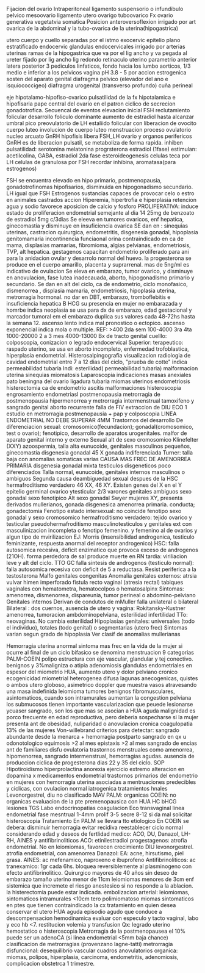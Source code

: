 Fijacion del ovario
	Intraperitoneal
	ligamento suspensorio o infundibulo pelvico
	mesoovario
	ligamento utero ovarigo
	tuboovarico
Fx ovario
	generativa
	vegetatvia
	somatica
Posicion 
	anteroversoflexion
	irrigado por art ovarica de la abdominal y la tubo-ovarica de la uterina(hipogastrica)

utero
	cuerpo y cuello separadas por el istmo
	exocervic epitelio plano estratificado
	endocervic glandulas endocervicales
	irrigado por arterias uterinas ramas de la hipogastrica que va por el lig ancho y va pegada al ureter
	fijado por
		lig ancho
		lig redondo
		retinaculo uterino
			parametrio anterior
			latera
			posterior
	3 pediculos linfaticos, fondo hacia los lumbo aorticos, 1/3 medio e inferior a los pelvicos
vagina
	pH 3.8 - 5 por accion estrogenica
sosten del aparato genital
	diafragma pelvico (elevador del ano e isquiococcigeo)
	diafragma urogenital (transverso profundo)
	cuña perineal

eje hipotalamo-hipofiso-ovarico
	pulsatilidad de la fx hipotalamica e hipofisaria
	pape central del ovario en el patron ciclico de secrecion gonadotrofica.
Secuencai de eventos
	elevacion inicial FSH
	reclutamiento folicular
	desarrollo foliculo dominante
	aumento de estradiol hasta alcanzar umbral
	pico preovulatorio de LH
	estaliido folicular con liberacion de ovocito
	cuerpo luteo
	involucion de cuerpo luteo
	menstruacion
proceso ovulatorio
	nucleo arcuato GnRH
	hipofisis libera FSH_LH
	ovario y organos perifericos
GnRH es de liberacion pulsatil, se metaboliza de forma rapida.
	inhiben pulsatilidad: serotonina melatonina progrsterona estradiol (1fase)
	estimulan: acetilcolina, GABA, estradiol 2da fase
esteroideogenesis
	celulas teca por LH
	celulas de granulosa por FSH
	recordar inhibina, aromatasa(para estrogenos)

FSH
	se encuentra elevado en hipo primario, postmenopausia, gonadotrofinomas hipofisarios, disminuida en hipogonadismo secundario.
LH
	igual que FSH
Estrogenos
	sustancias capaces de provocar celo o estro en animales castrados
	accion Hiperemia, hipertrofia e hiperplasia
	retencion agua y sodio
	favorece aposicion de calcio y fosforo
	PROLIFERATIVA: induce estado de proliferacion endometrial semejante al dia 14
	25mg de benzoato de estradiol 5mg c/3dias
	Se eleeva en tumores ovaricos, enf hepatica, ginecomastia y disminuye en insuficiencia ovarica
	SE dan en : sinequias uterinas, castracion quirurgica, endometritis, disgenesia gonadal, hipoplasia genitomamaria
	incontinencia funciaonal orina
	contraindicado en ca de mama, displasias mamarias, fibromioma, algias pelvianas, endometriosis, TVP, alt hepatica.
gestagenos
	capacitan endometrio proliferado para ani para la anidacion ovular y desarrolo normal del huevo.
	la progesterona se produce en el cuerpo amarillo, placenta y suprarrenal.
	mas de 5ng/ml es indicativo de ovulacion
	Se eleva en embarazo, tumor ovarico, y disminuye en anovulacion, fase lutea inadecauada, aborto, hipogonadismo primario y secundario.
	Se dan en alt del ciclo, ca de endometrio, ciclo monofasico, dismenorrea , displasia mamaria, endometriosis, hipoplasia uterina, metrorragia hormonal.
	no dar en DBT, embarazo, tromboflebitis e insuficiencia hepatica
B HCG
	su presencia en mujer no embarazada y homrbe indica neoplasia
	se usa para dx de embarazo, edad gestacional y marcador tumoral
	em el embarazo duplica sus valores cada 48-72hs hasta la semana 12. ascenso lento indica mal pronostico o ectopico. ascenso exponencial indica mola o multiple.
	REF: >400 2da sem
	100-4000 3ra
	4ta 1000-20000
	2 a 3 mes 4000-13000
Bx de tracto genital
	cuelllo: colposcopia, conizacion o legrado endocervical
	Superior: terapeutico: raspado uterino, se usa en aborto incompleto, enfermedad trofoblastica, hiperplasia endometrial.
Histerosalpingografia
	visualizacion radiologia de cavidad endometrial
	entre 7 a 12 dias del ciclo, "prueba de cotte" indica permeabilidad tubaria
	Indi:
		esterilidad( permeabilidad tubaria)
		malformacion uterina
		sinequias
		miomatosis
Laparoscopia
	indicaciones
		masas anexiales
		pato beningna del ovario
		ligadura tubaria
		miomas uterinos
		endometriosis
		histerectomia
		ca de endometrio
		ascitis
		malformaciones
histeroscopia
	engrosamiento endometriasl postmenopausia
	metrorragia de postmenopausia
	hipermenorrea y metrorragia intermenstrual
	tamoxifeno y sangrado genital
	aborto recurrente
	falla de FIV
	extraccion de DIU
ECO
	1 estudio en metrorragia postmenopausia + pap y colposcopia
	LINEA ENDOMETRIAL NO DEBE SUPERAR 4MM
Trastornos del desarrollo
	De diferenciacion sexual: cromosomico(fecundacion); gonadal(cromosomico, test o ovario); fenotipico, desarrollo de aparatos urogenitales.
	malfor de aparato genital interno y externo
Sexual
	alt de sexo cromosomico
		Klinefelter (XXY)
			azoospermia, talla alta eunucoide, genitales masculinos pequeños, ginecomastia
		disgenesia gonadal 45 X
			gonada indiferenciada
			Turner: talla baja con anomalias somaticas varias
			CAUSA MAS FREC DE AMENORREA PRIMARIA
		disgenesia gonadal mixta
			testiculos disgeneticos poco diferenciados
			Talla normal, eunucoide, genitales internos masculinos o ambiguos
			Segunda causa deambiguedad sexual despues de la HSC
		hermafroditismo verdadero
			46 XX, 46 XY. Existen genes del X en el Y
			epitelio germinal ovarico ytesticular
			2/3 varones
			genitales ambiguos
	sexo gonadal
	sexo fenotipico
Alt sexo gonadal
	Swyer mujeres XY, 
	presenta derivados mullerianos, gonada disgenesica
	amenorrea primaria. conducta; gonadectomia
Fenotipo
	estado intersexual: no coincide fenotipo sexo gonadal y sexo cromosomico
	hermafroditismo verdadero: tejido ovarico y testicular
	pseudohermafroditismo masculinotesticulos y genitales ext con masculinizacion incompleta o fenotipo femenino. y femenino al de ovarios y algun tipo de mvirilizacion
	EJ: Morris (insensibilidad androgenica, testiculo feminizante, respuesta anormal del receptor androgenico)
	HSC: falla autosomica recesiva, deficit enzimatico que provoca exceso de androgenos (21OH). forma perdedora de sal produce muerte en RN
	tardia: viriliacion leve y alt del ciclo. TTO GC
	falla sintesis de androgenos (testiculo normal): falla autosomica recesiva con deficit de 5 a reductasa. Resist periferica a la testosterona
Malfo genitales congenitas
	Anomalia genitales externos:
		atrsia vulvar
		himen imperforado
		fistula recto vaginal (atresia rectal)
		tabiques vaginales con hematometra, hematocolpos o hematosalpinx
		Sintomas: amenorrea, dismenorrea, dispareunia, tumor perineal o abdomino-pelviano
	Genitales internos
		Derivan de condutos de mMuller
		falla unilateral o bilateral
		Bilateral : dos cuernos, ausencia de utero y vagina: Rokitansky-Kustner
		amenorrea, tumoracion ambdominopelviana, esterilidad
		infertilidad
		TTo: neovaginas. No cambia esterilidad
		Hipoplasias genitales: universales (todo el individuo), totales (todo genital) o segmentarias (utero frec)
		Sintomas varian segun grado de hipoplasia
		Ver clasif de anomalias mullerianas

Hemorragia uterina anormal
	sintoma mas frec en la vida de la mujer
	si ocurre al final de un ciclo bifasico se denomina menstruacion
	9 categorias PALM-COEIN
		polipo
			estructura con eje vascular, glandular y tej conectivo. benignos y 3%maligniza o atipia
		adenomiosis
			glandulas endometriales en espesor del miometrio
			HUA, aumento utero y dolor pelviano cronico
			ecogenicidad miometrial heterogenea difusa
			lagunas anecogenicas, quistes o ambos
			utero globoso, asimetrico
			doppler que muestra vasos atravesando una masa indefinida
		leiomioma
			tumores benignos fibromusculares, asintomaticos, cuando son intramurales aumentan la congestion pelviana
			los submucosos tienen importante vascularizacion que peuede lesionarse ycuaser sangrado, son los que mas se asocian a HUA aguda
		malignidad
			es porco frecuente en edad reproductiva, pero deberia sospecharse si la mujer presenta ant de obesidad, nuliparidad o anovulacion cronica
		coagulopatia
			13% de las mujeres
			Von-willebrand
			criterios para detectar:
				sangrado abundante desde la menarca + 
				hemorragia postparto
				sangrado en qx u odonotologico
				equimosis >2 al mes
				epistaxis >2 al mes
				sangrado de encias
				ant de familiares
		disfu ovulatoria
			trastornos menstruales como amenorrea, hipomenorrea, sangrado intermenstrual, hemorragias agudas. ausencia de produccion ciclica de progesterona dias 22 y 35 del ciclo.
			SOP
			Hipotiroidismo
			hiperprolactina
			anorexia
			ejercicio extremo
			alteracion en dopamina x medicamentos
		endometrial
			trastornos primarios del endometrio en mujeres con hemorragia uterina asociadas a mentruaciones predecibles y ciclicas, con ovulacion normal
		iatrogenica
			tratamientos hnales Levonorgestrel, diu
		no clasificado
			MAV
		PALM: organicas
		COEIN: no organicas
	evaluacion de la pte premenopausica con HUA
		HC
		bHCG
		lesiones TGS
		Labo
		endocrinopatias
		coagulacion
		Eco transvaginal
			linea endometrial
				fase mesntrual 1-4mm
				prolif 3-5
				secre 8-12
			si da mal solicitar histeroscopia
	Tratamiento
		En PALM se llevara tto etiologico
		En COEIN se debera:
			disminuir hemorragia
			evitar recidiva
			reestablecer ciclo normal considerando edad y deseos de fertlidad
		medico: ACO, DU, Danazol, LH-RH, AINES y antifibrinoliticos
		ACO: etinilestradiol
		progestagenos: atrofia endometrial. No en leiomiomas, favorecen crecimiento
		DIU levonorgestrel. atrofia endometrial, con amenorrea
		Danazol: EA: acne, hirsutismo, piel grasa.
		AINES: ac mefenamico, naproxeno e ibuprofeno
		Antifibrinoliticos: ac tranexamico: 1gr cada 6hs. bloquea reversiblemente al plasminogeno con efecto antifibrinolitico.
		Quirurgico
			mayores de 40 años sin deseo de embarazo
			tamaño uterino menor de 11cm
			leiomiomas menores de 3cm
			enf sistemica que incremete el riesgo anestesico
			si no responde a la ablacion. la histerectomia puede estar indicada.
			embolizacion arterial:
				leiomiomas, sintomaticos intramurales <10cm
				tero polimiomatoso
				miomas sintomaticos en ptes que tienen contraindicado la cx
				tratamiento en quien desea conservar el utero
	HUA aguda
		episodio agudo que conduce a descompensacion hemodinamica
		evaluar con especulo y tacto vaginal, labo y eco
		hb <7. restitucion volemia y transfusion
		Qx: legrado uterino hemostatico o histeroscopia
	Metrorragia de la postmenopausea
		el 10% puede ser un adenoCA (si linea endometrial <5mm baja chance)
	clasificacion de metrorragias (provenzano lagne-tatti)
		metrorragia disfuncional:
			desequilibrio vascular
			cuadros anovulatorios
		organica: miomas, polipos, hiperplasia, carcinoma, endometritis, adenomiosis, complicacion obstetrca 1 trimestre.
	    